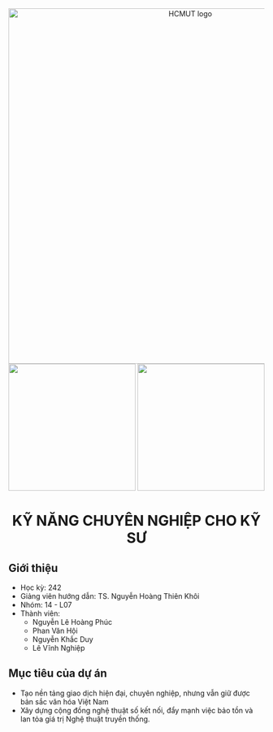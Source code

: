 <!-- markdownlint-disable MD033 -->

<div align="center">
 <a href="https://hcmut.edu.vn/">
  <img  src="https://hcmut.edu.vn/img/nhanDienThuongHieu/bk_name_en.png"  alt="HCMUT logo"  width="700"/>
 </a>
</div>

<div align="center">
 <img  src="https://cdn-icons-png.flaticon.com/512/6298/6298900.png" height=250>
 <img  src="https://png.pngtree.com/png-clipart/20241007/original/pngtree-3d-vietnam-national-day-illustration-on-transopsarent-background-png-image_16235714.png" height=250>
 <h1>KỸ NĂNG CHUYÊN NGHIỆP CHO KỸ SƯ</h1>
</div>

## Giới thiệu

- Học kỳ: 242
- Giảng viên hướng dẫn: TS. Nguyễn Hoàng Thiên Khôi
- Nhóm: 14 - L07
- Thành viên:
  - Nguyễn Lê Hoàng Phúc
  - Phan Văn Hội
  - Nguyễn Khắc Duy
  - Lê Vĩnh Nghiệp

## Mục tiêu của dự án

- Tạo nền tảng giao dịch hiện đại, chuyên nghiệp, nhưng vẫn giữ được bản sắc văn hóa Việt Nam
- Xây dựng cộng đồng nghệ thuật số kết nối, đẩy mạnh việc bảo tồn và lan tỏa giá trị Nghệ thuật truyền thống.
